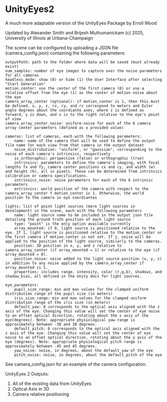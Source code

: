 # UnityEyes2
A much more adaptable version of the UnityEyes Package by Erroll Wood

Updated by Alexander Smith and Brijesh Muthumanickam
(c) 2025, University of Illinois at Urbana-Champaign

The scene can be configured by uploading a JSON file (camera_config.json) containing the following parameters:

    outputPath: path to the folder where data will be saved (must already exist)
    num_samples: number of eye images to capture over the noise parameters for all cameras
    headless_mode: show (0) or hide (1) the User Interface after selecting "Start Generation"
    motion_center: use the center of the first camera (0) or use a relative offset from the eye (1) as the center of motion noise about the eye
    camera_array_center (optional): if motion_center is 1, then this must be defined. x, y, z, rx, ry, and rz correspond to meters and Euler angle degrees about the coordiante axes, where z is defined as forward, y is down, and x is to the right relative to the eye's point of view
    camera_array_center_noise: uniform noise for each of the 6 camera array center parameters (defined as ± provided value)

    cameras: list of cameras, each with the following parameters:
        name: name of the camera that will be used to define the output file name for each view from that camera in the output dataset
        noise_distribution: "uniform", or "gaussian", corresponding to the noise of each camera's intrinsics, respectively
        is_orthoraphic: perspective (false) or orthographic (true)
        intrinsics: parameters to define the camera's imaging, with focal lengths fx and fy, camera center positions cx and cy, and width (w) and height (h), all in pixels. These can be determined from intrinsics calibration or camera specifications.
        intrinsics_noise: noise parameters for each of the 6 intrinsic parameters
        extrinsics: world position of the camera with respect to the camera_array_center f motion_center is 1. Otherwise, the world position fo the camera in eye coordiantes

    lights: list of point light sources (more light sources in development) in the scene, each with the following parameters
        name: light source name to be included in the output json file detailing the ground truth position of each light source
        type: "point" is the only option available currently
        array_mounted: if 0, light source is positioned relative to the eye. If 1, light source is positioned relative to the motion_center or the first camera if motion_center is not set. If 1, noise will be applied to the position of the light source, similarly to the cameras.
        position: 3D position in x, y, and z relative to camera_array_center (if array_mounted = 1) or relative to the eye (if array_mounted = 0).
        position_noise: noise added to the light source position (x, y, z) in addition to any noise applied by the camera_array_center if array_mounted is 1.
        properties: includes range, intensity, color (r,g,b), shadows, and shadow_bias, all defined in the Unity docs for light sources.

    eye_parameters:
        pupil_size_range: min and max values for the clamped uniform distribution range of the pupil size (in meters)
        iris_size_range: min and max values for the clamped uniform distribution range of the iris size (in meters)
        default_yaw: 0 corresponds to the optical axis aligned with the z axis of the eye. Changing this value will set the center of eye noise to an offset optical direction, rotating about the x axis of the eye(degrees). Note: appropriate physiological yaw range is approximately between -30 and 30 degrees.
        default_pitch: 0 corresponds to the optical axis aligned with the z axis of the eye. Changing this value will set the center of eye noise to an offset optical direction, rotating about the y axis of the eye (degrees). Note: appropriate physiological pitch range is approximately between -45 and 45 degrees.
        yaw_noise: noise, in degrees, about the default_yaw of the eye
        pitch_noise: noise, in degrees, about the default_pitch of the eye

See camera_config.json for an example of the camera configuration.

UnityEyes 2 Outputs:
1) All of the existing data from UnityEyes
2) Optical Axis in 3D
3) Camera relative positioning
